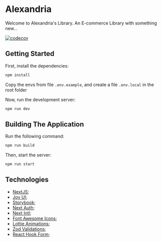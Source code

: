 # Alexandria

Welcome to Alexandria's Library. An E-commerce Library with something new...

[![codecov](https://codecov.io/gh/gabrieldinizdev/alexandria-frontend/graph/badge.svg?token=VOHSH6MP3Q)](https://codecov.io/gh/gabrieldinizdev/alexandria-frontend)

## Getting Started

First, install the dependencies:

```bash
npm install
```

Copy the envs from file `.env.example`, and create a file `.env.local` in the root folder

Now, run the development server:

```bash
npm run dev
```

## Building The Application

Run the following command:

```bash
npm run build
```

Then, start the server:

```bash
npm run start
```

## Technologies

- [NextJS](https://nextjs.org/docs);
- [Joy UI](https://mui.com/joy-ui/getting-started/);
- [Storybook](https://storybook.js.org/docs);
- [Next Auth](https://next-auth.js.org/getting-started/introduction);
- [Next Intl](https://next-intl-docs.vercel.app/docs/getting-started/app-router/without-i18n-routing);
- [Font Awesome Icons](https://fontawesome.com/start);
- [Lottie Animations](https://lottiefiles.com/featured);
- [Zod Validations](https://zod.dev/);
- [React Hook Form](https://react-hook-form.com/get-started);
